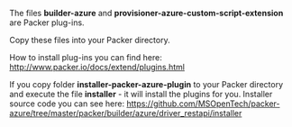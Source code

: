 
The files **builder-azure** and **provisioner-azure-custom-script-extension** are Packer plug-ins. 

Copy these files into your Packer directory.

How to install plug-ins you can find here: http://www.packer.io/docs/extend/plugins.html

If you copy folder **installer-packer-azure-plugin** to your Packer directory and execute the file **installer** - it will install the plugins for you. Installer source code you can see here: https://github.com/MSOpenTech/packer-azure/tree/master/packer/builder/azure/driver_restapi/installer
